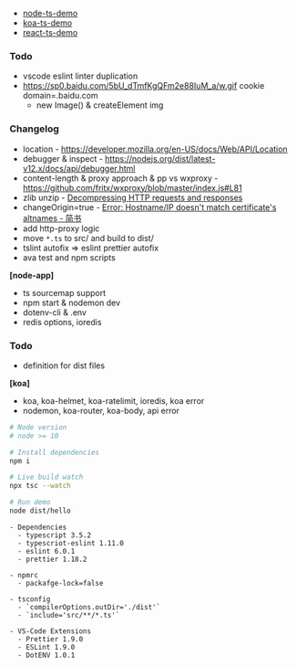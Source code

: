 - [node-ts-demo](https://github.com/fritx/node-ts-demo)
- [koa-ts-demo](https://github.com/fritx/koa-ts-demo)
- [react-ts-demo](https://github.com/fritx/react-ts-demo)

### Todo

- vscode eslint linter duplication
- https://sp0.baidu.com/5bU_dTmfKgQFm2e88IuM_a/w.gif cookie domain=.baidu.com
  - new Image() & createElement img

### Changelog

- location - https://developer.mozilla.org/en-US/docs/Web/API/Location
- debugger & inspect - https://nodejs.org/dist/latest-v12.x/docs/api/debugger.html
- content-length & proxy approach & pp vs wxproxy - https://github.com/fritx/wxproxy/blob/master/index.js#L81
- zlib unzip - [Decompressing HTTP requests and responses](https://nodejs.org/dist/latest-v12.x/docs/api/zlib.html#zlib_class_zlib_unzip)
- changeOrigin=true - [Error: Hostname/IP doesn't match certificate's altnames - 简书](https://www.jianshu.com/p/6b0a4429f30e)
- add http-proxy logic
- move `*.ts` to src/ and build to dist/
- tslint autofix => eslint prettier autofix
- ava test and npm scripts

**[node-app]**

- ts sourcemap support
- npm start & nodemon dev
- dotenv-cli & .env
- redis options, ioredis

### Todo

- definition for dist files

**[koa]**

- koa, koa-helmet, koa-ratelimit, ioredis, koa error
- nodemon, koa-router, koa-body, api error

```sh
# Node version
# node >= 10

# Install dependencies
npm i

# Live build watch
npx tsc --watch

# Run demo
node dist/hello
```

```plain
- Dependencies
  - typescript 3.5.2
  - typescriot-eslint 1.11.0
  - eslint 6.0.1
  - prettier 1.18.2

- npmrc
  - packafge-lock=false

- tsconfig
  - `compilerOptions.outDir='./dist'`
  - `include='src/**/*.ts'`

- VS-Code Extensions
  - Prettier 1.9.0
  - ESLint 1.9.0
  - DotENV 1.0.1
```
